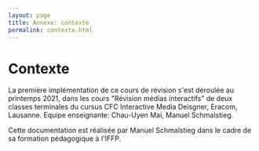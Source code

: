 ```yaml
---
layout: page
title: Annexe: contexte
permalink: contexte.html
---
```


# Contexte

La première implémentation de ce cours de révision s'est déroulée au printemps 2021, dans les cours "Révision médias interactifs" de deux classes terminales du cursus CFC Interactive Media Deisgner, Eracom, Lausanne. Equipe enseignante: Chau-Uyen Mai, Manuel Schmalstieg.

Cette documentation est réalisée par Manuel Schmalstieg dans le cadre de sa formation pédagogique à l'IFFP.